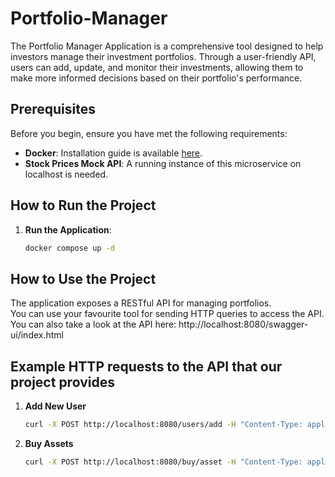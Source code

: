 # Portfolio-Manager
The Portfolio Manager Application is a comprehensive tool designed to help investors manage their investment portfolios. Through a user-friendly API, users can add, update, and monitor their investments, allowing them to make more informed decisions based on their portfolio's performance.

## Prerequisites
Before you begin, ensure you have met the following requirements:

- **Docker**: Installation guide is available [here](https://docs.docker.com/get-docker/).
- **Stock Prices Mock API**: A running instance of this microservice on localhost is needed.

## How to Run the Project

1. **Run the Application**:
   ```bash
   docker compose up -d

## How to Use the Project

The application exposes a RESTful API for managing portfolios.<br>
You can use your favourite tool for sending HTTP queries to access the API. <br> 
You can also take a look at the API here: http://localhost:8080/swagger-ui/index.html
    
## Example HTTP requests to the API that our project provides

1. **Add New User**
   ```bash
   curl -X POST http://localhost:8080/users/add -H "Content-Type: application/json" -d '{"username": "goshko", "email": "gip@gmail.com", "firstName": "Georgi", "lastName": "Ivanov"}'

2. **Buy Assets**
   ```bash
   curl -X POST http://localhost:8080/buy/asset -H "Content-Type: application/json" -d '{"username": "goshko", "assetSymbol": "AAPL", "quantity": 30.0, "price": 100.0}'

